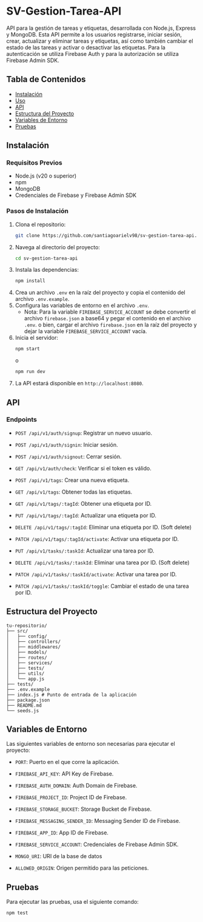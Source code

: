 # SV-Gestion-Tarea-API

API para la gestión de tareas y etiquetas, desarrollada con Node.js, Express y MongoDB.
Esta API permite a los usuarios registrarse, iniciar sesión, crear, actualizar y eliminar tareas y etiquetas, así como también cambiar el estado de las tareas y activar o desactivar las etiquetas.
Para la autenticación se utiliza Firebase Auth y para la autorización se utiliza Firebase Admin SDK.

## Tabla de Contenidos

- [Instalación](#instalación)
- [Uso](#uso)
- [API](#api)
- [Estructura del Proyecto](#estructura-del-proyecto)
- [Variables de Entorno](#variables-de-entorno)
- [Pruebas](#pruebas)

## Instalación

### Requisitos Previos

- Node.js (v20 o superior)
- npm
- MongoDB
- Credenciales de Firebase y Firebase Admin SDK

### Pasos de Instalación

1. Clona el repositorio:
   ```bash
   git clone https://github.com/santiagoarielv98/sv-gestion-tarea-api.git
   ```
2. Navega al directorio del proyecto:
   ```bash
   cd sv-gestion-tarea-api
   ```
3. Instala las dependencias:
   ```bash
   npm install
   ```
4. Crea un archivo `.env` en la raíz del proyecto y copia el contenido del archivo `.env.example`.
5. Configura las variables de entorno en el archivo `.env`.
   - Nota: Para la variable `FIREBASE_SERVICE_ACCOUNT` se debe convertir el archivo `firebase.json` a base64 y pegar el contenido en el archivo `.env`. o bien, cargar el archivo `firebase.json` en la raíz del proyecto y dejar la variable `FIREBASE_SERVICE_ACCOUNT` vacía.
6. Inicia el servidor:
   ```bash
   npm start
   ```
   o
   ```bash
   npm run dev
   ```
7. La API estará disponible en `http://localhost:8080`.

## API

### Endpoints

- `POST /api/v1/auth/signup`: Registrar un nuevo usuario.
- `POST /api/v1/auth/signin`: Iniciar sesión.
- `POST /api/v1/auth/signout`: Cerrar sesión.
- `GET /api/v1/auth/check`: Verificar si el token es válido.

- `POST /api/v1/tags`: Crear una nueva etiqueta.
- `GET /api/v1/tags`: Obtener todas las etiquetas.
- `GET /api/v1/tags/:tagId`: Obtener una etiqueta por ID.
- `PUT /api/v1/tags/:tagId`: Actualizar una etiqueta por ID.
- `DELETE /api/v1/tags/:tagId`: Eliminar una etiqueta por ID. (Soft delete)
- `PATCH /api/v1/tags/:tagId/activate`: Activar una etiqueta por ID.

- `PUT /api/v1/tasks/:taskId`: Actualizar una tarea por ID.
- `DELETE /api/v1/tasks/:taskId`: Eliminar una tarea por ID. (Soft delete)
- `PATCH /api/v1/tasks/:taskId/activate`: Activar una tarea por ID.
- `PATCH /api/v1/tasks/:taskId/toggle`: Cambiar el estado de una tarea por ID.

## Estructura del Proyecto

```plaintext
tu-repositorio/
├── src/
│   ├── config/
│   ├── controllers/
│   ├── middlewares/
│   ├── models/
│   ├── routes/
│   ├── services/
│   ├── tests/
│   ├── utils/
│   └── app.js
├── tests/
├── .env.example
├── index.js # Punto de entrada de la aplicación
├── package.json
├── README.md
└── seeds.js
```

## Variables de Entorno

Las siguientes variables de entorno son necesarias para ejecutar el proyecto:

- `PORT`: Puerto en el que corre la aplicación.

- `FIREBASE_API_KEY`: API Key de Firebase.
- `FIREBASE_AUTH_DOMAIN`: Auth Domain de Firebase.
- `FIREBASE_PROJECT_ID`: Project ID de Firebase.
- `FIREBASE_STORAGE_BUCKET`: Storage Bucket de Firebase.
- `FIREBASE_MESSAGING_SENDER_ID`: Messaging Sender ID de Firebase.
- `FIREBASE_APP_ID`: App ID de Firebase.
- `FIREBASE_SERVICE_ACCOUNT`: Credenciales de Firebase Admin SDK.
- `MONGO_URI`: URI de la base de datos
- `ALLOWED_ORIGIN`: Origen permitido para las peticiones.

## Pruebas

Para ejecutar las pruebas, usa el siguiente comando:

```bash
npm test
```
